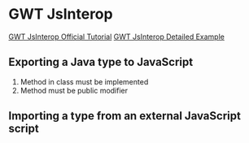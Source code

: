 # GWT JsInterop

[GWT JsInterop Official Tutorial](https://www.gwtproject.org/doc/latest/DevGuideCodingBasicsJsInterop.html)
[GWT JsInterop Detailed Example](https://docs.google.com/presentation/d/1Dgairc6uDtTEZI92Z6mca4k8f1GgbzY8l59FhDW-nik/htmlpresent)

## Exporting a Java type to JavaScript
1. Method in class must be implemented 
2. Method must be public modifier

## Importing a type from an external JavaScript script
